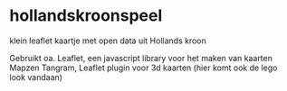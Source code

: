 # hollandskroonspeel
klein leaflet kaartje met open data uit Hollands kroon

Gebruikt oa.
Leaflet, een javascript library voor het maken van kaarten
Mapzen Tangram, Leaflet plugin voor 3d kaarten (hier komt ook de lego look vandaan)
